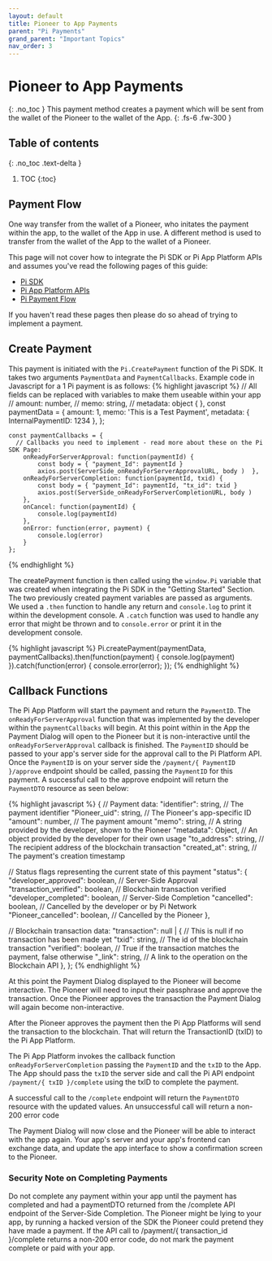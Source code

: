 ```yaml
---
layout: default
title: Pioneer to App Payments
parent: "Pi Payments"
grand_parent: "Important Topics"
nav_order: 3
---
```

# Pioneer to App Payments
{: .no_toc }
This payment method creates a payment which will be sent from the wallet of the Pioneer to the wallet of the App. 
{: .fs-6 .fw-300 }

## Table of contents
{: .no_toc .text-delta }

1. TOC
{:toc}

## Payment Flow
One way transfer from the wallet of a Pioneer, who initates the payment within the app, to the wallet of the App in use. A different method is used to transfer from the wallet of the App to the wallet of a Pioneer. 

This page will not cover how to integrate the Pi SDK or Pi App Platform APIs and assumes you've read the following pages of this guide:

<ul>
<li> <a href="../../../gettingStarted/PiAppPlatform/piAppPlatformSDK"> Pi SDK </a> </li>
<li> <a href="../../../gettingStarted/PiAppPlatform/PiAppPlatformAPIs"> Pi App Platform APIs </a> </li>
<li> <a href="../piPaymentFlow"> Pi Payment Flow </a> </li>
</ul>

If you haven't read these pages then please do so ahead of trying to implement a payment. 

## Create Payment

This payment is initiated with the `Pi.CreatePayment` function of the Pi SDK. It takes two arguments `PaymentData` and `PaymentCallbacks`. Example code in Javascript for a 1 Pi payment is as follows:
{% highlight javascript %}
    // All fields can be replaced with variables to make them useable within your app
    // amount: number,
    // memo: string,
    // metadata: object { },
    const paymentData = {
      amount: 1,
      memo: 'This is a Test Payment',
      metadata: { InternalPaymentID: 1234 },
    };

    const paymentCallbacks = {
      // Callbacks you need to implement - read more about these on the Pi SDK Page:
        onReadyForServerApproval: function(paymentId) {                 
            const body = { "payment_Id": paymentId }
            axios.post(ServerSide_onReadyForServerApprovalURL, body )  },
        onReadyForServerCompletion: function(paymentId, txid) { 
            const body = { "payment_Id": paymentId, "tx_id": txid }
            axios.post(ServerSide_onReadyForServerCompletionURL, body ) 
        },
        onCancel: function(paymentId) { 
            console.log(paymentId)
        },
        onError: function(error, payment) { 
            console.log(error) 
        }
    };
{% endhighlight %}

The createPayment function is then called using the `window.Pi` variable that was created when integrating 
the Pi SDK in the "Getting Started" Section. The two previously created payment variables are passed as arguments.
We used a `.then` function to handle any return and `console.log` to print it within the development console.
A `.catch` function was used to handle any error that might be thrown and to `console.error` or print it in the development console.

{% highlight javascript %}
Pi.createPayment(paymentData, paymentCallbacks).then(function(payment) {
    console.log(payment)
  }).catch(function(error) {
    console.error(error);
  });
{% endhighlight %}

## Callback Functions
The Pi App Platform will start the payment and return the `PaymentID`. The `onReadyForServerApproval` function that was implemented by the developer within the `paymentCallbacks` will begin.
At this point within in the App the Payment Dialog will open to the Pioneer but it is non-interactive until the `onReadyForServerApproval` callback is finished.
The `PaymentID` should be passed to your app's server side for the approval call to the Pi Platform API. Once the `PaymentID` is on your server side the `/payment/{ PaymentID }/approve` endpoint should be called, passing the `PaymentID` for this payment.
A successful call to the approve endpoint will return the `PaymentDTO` resource as seen below:

{% highlight javascript %}
{
  // Payment data:
  "identifier": string, // The payment identifier
  "Pioneer_uid": string, // The Pioneer's app-specific ID
  "amount": number, // The payment amount
  "memo": string, // A string provided by the developer, shown to the Pioneer
  "metadata": Object, // An object provided by the developer for their own usage
  "to_address": string, // The recipient address of the blockchain transaction
  "created_at": string, // The payment's creation timestamp
  
  // Status flags representing the current state of this payment
  "status": {
    "developer_approved": boolean, // Server-Side Approval
    "transaction_verified": boolean, // Blockchain transaction verified
    "developer_completed": boolean, // Server-Side Completion
    "cancelled": boolean, // Cancelled by the developer or by Pi Network
    "Pioneer_cancelled": boolean, // Cancelled by the Pioneer
  },
  
  // Blockchain transaction data:
  "transaction": null | { // This is null if no transaction has been made yet
    "txid": string, // The id of the blockchain transaction
    "verified": boolean, // True if the transaction matches the payment, false otherwise
    "_link": string, // A link to the operation on the Blockchain API
  },
};
{% endhighlight %}

At this point the Payment Dialog displayed to the Pioneer will become interactive. The Pioneer will need to input their passphrase and approve the transaction. Once the Pioneer approves the transaction the Payment Dialog will again become non-interactive. 

After the Pioneer approves the payment then the Pi App Platforms will send the transaction to the blockchain. That will return the TransactionID (txID) to the Pi App Platform. 

The Pi App Platform invokes the callback function `onReadyForServerCompletion` passing the `PaymentID` and the `txID` to the App. The App should pass the `txID` the server side and call the Pi API endpoint `/payment/{ txID }/complete` using the txID to complete the payment.

A successful call to the `/complete` endpoint will return the `PaymentDTO` resource with the updated values. An unsuccessful call will return a non-200 error code

The Payment Dialog will now close and the Pioneer will be able to interact with the app again. Your app's server and your app's frontend can exchange data, and update the app interface to show a confirmation screen to the Pioneer.

### Security Note on Completing Payments
Do not complete any payment within your app until the payment has completed and had a paymentDTO returned from the /complete API endpoint of the Server-Side Completion. The Pioneer might be lying to your app, by running a hacked version of the SDK the Pioneer could pretend they have made a payment. If the API call to /payment/{ transaction_id }/complete returns a non-200 error code, do not mark the payment complete or paid with your app.